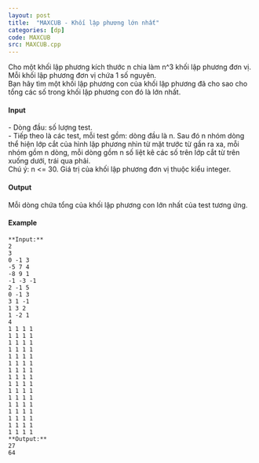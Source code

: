 ```yaml
---
layout: post
title:  "MAXCUB - Khối lập phương lớn nhất"
categories: [dp]
code: MAXCUB
src: MAXCUB.cpp
---
```




  


Cho một khối lập phương kích thước n chia làm n^3 khối lập phương đơn vị. Mỗi khối lập phương đơn vị chứa 1 số nguyên.  
Bạn hãy tìm một khối lập phương con của khối lập phương đã cho sao cho tổng các số trong khối lập phương con đó là lớn nhất.

#### Input

\- Dòng đầu: số lượng test.  
\- Tiếp theo là các test, mỗi test gồm: dòng đầu là n. Sau đó n nhóm dòng thể hiện lớp cắt của hình lập phương nhìn từ mặt trước từ gần ra xa, mỗi nhóm gồm n dòng, mỗi dòng gồm n số liệt kê các số trên lớp cắt từ trên xuống dưới, trái qua phải.  
Chú ý: n <= 30. Giá trị của khối lập phương đơn vị thuộc kiểu integer.

#### Output

Mỗi dòng chứa tổng của khối lập phương con lớn nhất của test tương ứng.

#### Example

```
**Input:**
2
3
0 -1 3
-5 7 4
-8 9 1
-1 -3 -1
2 -1 5
0 -1 3
3 1 -1
1 3 2
1 -2 1
4
1 1 1 1
1 1 1 1
1 1 1 1
1 1 1 1
1 1 1 1
1 1 1 1
1 1 1 1
1 1 1 1
1 1 1 1
1 1 1 1
1 1 1 1
1 1 1 1
1 1 1 1
1 1 1 1
1 1 1 1
1 1 1 1
**Output:**
27
64

```

<!--more-->

